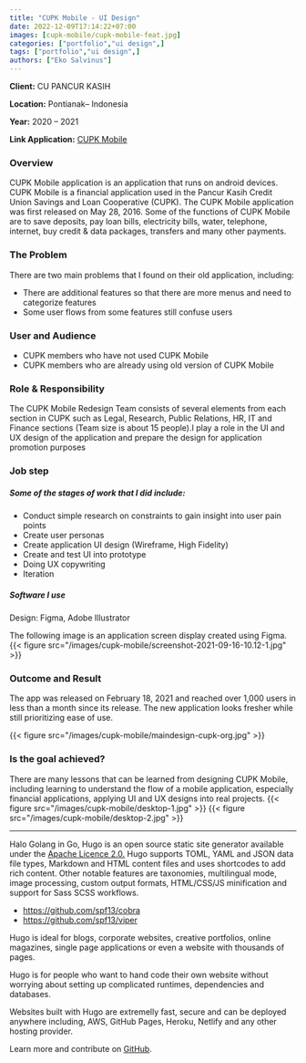 ```yaml
---
title: "CUPK Mobile - UI Design"
date: 2022-12-09T17:14:22+07:00
images: [cupk-mobile/cupk-mobile-feat.jpg]
categories: ["portfolio","ui design",]
tags: ["portfolio","ui design",]
authors: ["Eko Salvinus"]
---
```


**Client:** CU PANCUR KASIH 

**Location:** Pontianak– Indonesia 

**Year:** 2020 – 2021 

**Link Application:** [CUPK Mobile](https://play.google.com/store/apps/details?id=org.cupk.mobile)  


### Overview
CUPK Mobile application is an application that runs on android devices. CUPK Mobile is a financial application used in the Pancur Kasih Credit Union Savings and Loan Cooperative (CUPK). The CUPK Mobile application was first released on May 28, 2016. Some of the functions of CUPK Mobile are to save deposits, pay loan bills, electricity bills, water, telephone, internet, buy credit & data packages, transfers and many other payments.

### The Problem
There are two main problems that I found on their old application, including:
* There are additional features so that there are more menus and need to categorize features
* Some user flows from some features still confuse users

### User and Audience
* CUPK members who have not used CUPK Mobile
* CUPK members who are already using old version of CUPK Mobile

### Role & Responsibility
The CUPK Mobile Redesign Team consists of several elements from each section in CUPK such as Legal, Research, Public Relations, HR, IT and Finance sections (Team size is about 15 people).I play a role in the UI and UX design of the application and prepare the design for application promotion purposes

### Job step
##### Some of the stages of work that I did include:
* Conduct simple research on constraints to gain insight into user pain points
* Create user personas
* Create application UI design (Wireframe, High Fidelity)
* Create and test UI into prototype
* Doing UX copywriting
* Iteration

##### Software I use
Design: Figma, Adobe Illustrator

The following image is an application screen display created using Figma.
{{< figure src="/images/cupk-mobile/screenshot-2021-09-16-10.12-1.jpg" >}}

### Outcome and Result
The app was released on February 18, 2021 and reached over 1,000 users in less than a month since its release.
The new application looks fresher while still prioritizing ease of use.

{{< figure src="/images/cupk-mobile/maindesign-cupk-org.jpg" >}}

### Is the goal achieved?
There are many lessons that can be learned from designing CUPK Mobile, including learning to understand the flow of a mobile application, especially financial applications, applying UI and UX designs into real projects.
{{< figure src="/images/cupk-mobile/desktop-1.jpg" >}}
{{< figure src="/images/cupk-mobile/desktop-2.jpg" >}}

---

Halo Golang in Go, Hugo is an open source static site generator available under the [Apache Licence 2.0.](https://github.com/gohugoio/hugo/blob/master/LICENSE) Hugo supports TOML, YAML and JSON data file types, Markdown and HTML content files and uses shortcodes to add rich content. Other notable features are taxonomies, multilingual mode, image processing, custom output formats, HTML/CSS/JS minification and support for Sass SCSS workflows.

* https://github.com/spf13/cobra
* https://github.com/spf13/viper

Hugo is ideal for blogs, corporate websites, creative portfolios, online magazines, single page applications or even a website with thousands of pages.

Hugo is for people who want to hand code their own website without worrying about setting up complicated runtimes, dependencies and databases.

Websites built with Hugo are extremelly fast, secure and can be deployed anywhere including, AWS, GitHub Pages, Heroku, Netlify and any other hosting provider.

Learn more and contribute on [GitHub](https://github.com/gohugoio).